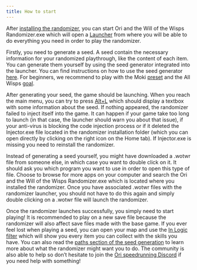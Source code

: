 ```yaml
---
title: How to start
---
```


After [installing the randomizer](/installation), you can start Ori and the Will of the Wisps Randomizer.exe which will open a [Launcher](/features/launcher) from where you will be able to do everything you need in order to play the randomizer.

Firstly, you need to generate a seed. A seed contain the necessary information for your randomized playthrough, like the content of each item. You can generate them yourself by using the seed generator integrated into the launcher. You can find instructions on how to use the seed generator [here](https://wotw.orirando.com/seedgen). For beginners, we recommend to play with the Moki [preset](/seedgen/presets) and the All Wisps [goal](/seedgen/goals).

After generating your seed, the game should be launching. When you reach the main menu, you can try to press [Alt+L](/features/special-commands) which should display a textbox with some information about the seed. If nothing appeared, the randomizer failed to inject itself into the game. It can happen if your game take too long to launch (in that case, the launcher should warn you about that issue), if your anti-virus is blocking the code injection process or if it deleted the Injector.exe file located in the randomizer installation folder (which you can open directly by clicking on the right icon on the Home tab). If Injector.exe is missing you need to reinstall the randomizer.

Instead of generating a seed yourself, you might have downloaded a .wotwr file from someone else, in which case you want to double click on it. It should ask you which program you want to use in order to open this type of file. Choose to browse for more apps on your computer and search the Ori and the Will of the Wisps Randomizer.exe which is located where you installed the randomizer. Once you have associated .wotwr files with the randomizer launcher, you should not have to do this again and simply double clicking on a .wotwr file will launch the randomizer.

Once the randomizer launches successfully, you simply need to start playing! It is recommended to play on a new save file because the randomizer will also affect save files made with the base game. If you ever feel lost when playing a seed, you can open your map and use the [In Logic filter](/features/logic-helper) which will show you every item you can collect with the skills you have. You can also read the [paths section of the seed generation](/seedgen/paths) to learn more about what the randomizer might want you to do. The community is also able to help so don’t hesitate to join the [Ori speedrunning Discord](https://discord.com/invite/aSz79M4) if you need help with something!
